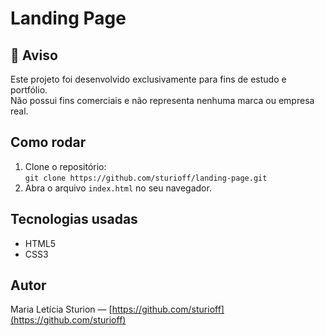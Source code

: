 # Landing Page

## 📌 Aviso

Este projeto foi desenvolvido exclusivamente para fins de estudo e portfólio.  
Não possui fins comerciais e não representa nenhuma marca ou empresa real.

## Como rodar

1. Clone o repositório:  
   `git clone https://github.com/sturioff/landing-page.git`  
2. Abra o arquivo `index.html` no seu navegador.

## Tecnologias usadas

- HTML5  
- CSS3  

## Autor

Maria Letícia Sturion — [https://github.com/sturioff](https://github.com/sturioff)

